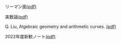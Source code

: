 [](シンプレクティック幾何[(pdf)](symplectic/symplectic.pdf))

リーマン面[(pdf)](riemann/riemann-surface.pdf)

実数論[(pdf)](RNum/RNum.pdf)

Q. Liu, Algebraic geometry and arithmetic curves. [(pdf)](Liu-note/Liu-note.pdf)

2022年度新歓ノート[(pdf)](2022-shinkan/2022-shinkan.pdf)
